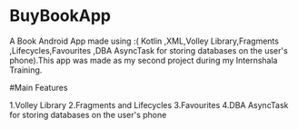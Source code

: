 # BuyBookApp
A Book Android App made using :( Kotlin ,XML,Volley Library,Fragments ,Lifecycles,Favourites ,DBA AsyncTask for storing databases on the user's phone).This app was made as my second project during my Internshala Training.

#Main Features

1.Volley Library
2.Fragments and Lifecycles
3.Favourites
4.DBA AsyncTask for storing databases on the user's phone
